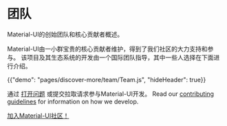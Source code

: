 # 团队

<p class="description">Material-UI的创始团队和核心贡献者概述。</p>

Material-UI由一小群宝贵的核心贡献者维护，得到了我们社区的大力支持和参与。 该项目及其生态系统的开发由一个国际团队指导，其中一些人选择在下面进行介绍。

{{"demo": "pages/discover-more/team/Team.js", "hideHeader": true}}

通过 [打开问题](https://github.com/mui-org/material-ui/issues/new) 或提交拉取请求参与Material-UI开发。 Read our [contributing guidelines](https://github.com/mui-org/material-ui/blob/next/CONTRIBUTING.md) for information on how we develop.

[加入Material-UI社区！](/discover-more/community/)